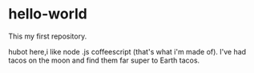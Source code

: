 # hello-world

This my first repository.

hubot here,i like node .js coffeescript (that's what i'm made of).
I've had tacos on the moon and find them far super to Earth tacos.
